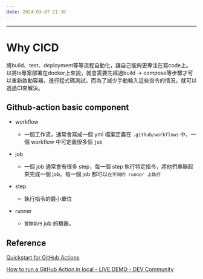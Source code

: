 ```yaml
---
date: 2024-03-07 21:38
---
```

---

# Why CICD

將build、test、deployment等等流程自動化，讓自己能夠更專注在寫code上。
以將ts專案部署在docker上來說，就會需要先經過build -> compose等步驟才可以重新啟動容器，進行程式碼測試，而為了減少手動輸入這些指令的情況，就可以透過CI來解決。

## Github-action basic component

- workflow 
	- 一個工作流，通常會寫成一個 yml 檔案定義在 `.github/workflows` 中，一個 workflow 中可定義很多個 `job`

- job
	- 一個 job 通常會有很多 step，每一個 step 執行特定指令，將他們串聯起來完成一個 job。每一個 job 都可以`在不同的 runner 上執行`

- step
	- 執行指令的最小單位

- runner
	- `實際執行` job 的機器。


## Reference

[Quickstart for GitHub Actions](https://docs.github.com/en/actions/writing-workflows/quickstart)

[How to run a GitHub Action in local - LIVE DEMO - DEV Community](https://dev.to/this-is-learning/how-to-run-a-github-action-in-local-live-demo-4116)